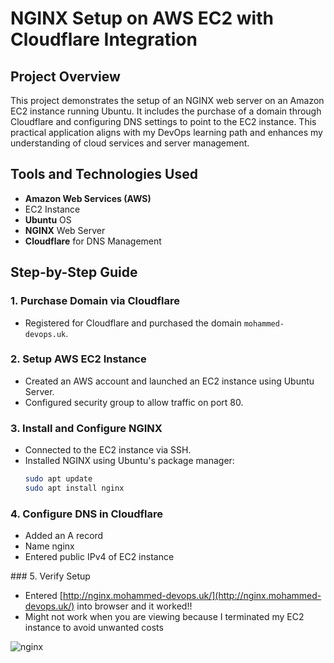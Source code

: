 # NGINX Setup on AWS EC2 with Cloudflare Integration

## Project Overview
This project demonstrates the setup of an NGINX web server on an Amazon EC2 instance running Ubuntu. It includes the purchase of a domain through Cloudflare and configuring DNS settings to point to the EC2 instance. This practical application aligns with my DevOps learning path and enhances my understanding of cloud services and server management.

## Tools and Technologies Used
- **Amazon Web Services (AWS)**
- EC2 Instance
- **Ubuntu** OS
- **NGINX** Web Server
- **Cloudflare** for DNS Management

## Step-by-Step Guide

### 1. Purchase Domain via Cloudflare
- Registered for Cloudflare and purchased the domain `mohammed-devops.uk`.

### 2. Setup AWS EC2 Instance
- Created an AWS account and launched an EC2 instance using Ubuntu Server.
- Configured security group to allow traffic on port 80.

### 3. Install and Configure NGINX
- Connected to the EC2 instance via SSH.
- Installed NGINX using Ubuntu's package manager:
  ```bash
  sudo apt update
  sudo apt install nginx

### 4. Configure DNS in Cloudflare
- Added an A record
- Name nginx
- Entered public IPv4 of EC2 instance

### 5. Verify Setup
- Entered [http://nginx.mohammed-devops.uk/](http://nginx.mohammed-devops.uk/) into browser and it worked!! 
- Might not work when you are viewing because I terminated my EC2 instance to avoid unwanted costs

![nginx](../Images/nginx.png)